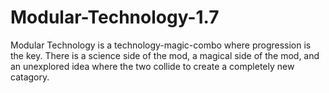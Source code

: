 # Modular-Technology-1.7

Modular Technology is a technology-magic-combo where progression is the key. There is a science side of the mod, a magical side of the mod, and an unexplored idea where the two collide to create a completely new catagory.
